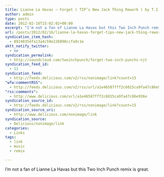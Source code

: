 ```yaml
---
title: Lianne La Havas ~ Forget ( TIP’s New Jack Thing Rework ) by T.I.P
author: admin
type: posts
date: 2012-02-16T15:02:02+00:00
excerpt: "I'm not a fan of Lianne La Havas but this Two Inch Punch remix is great."
url: /posts/2012/02/16/lianne-la-havas-forget-tips-new-jack-thing-rework-by-t-i-p/
syndication_item_hash:
  - 89248354fa13a4c59e226098ccfa9c1e
aktt_notify_twitter:
  - no
syndication_permalink:
  - http://soundcloud.com/twoinchpunch/forget-two-inch-punchs-njt
syndication_feed_id:
  - 11
syndication_feed:
  - http://feeds.delicious.com/v2/rss/nonimage/link?count=15
"wfw:commentRSS":
  - http://feeds.delicious.com/v2/rss/url/a1e46587fff2c6015ca9fa47c86e936e
"rss:comments":
  - http://www.delicious.com/url/a1e46587fff2c6015ca9fa47c86e936e
syndication_source_id:
  - http://feeds.delicious.com/v2/rss/nonimage/link?count=15
syndication_source_uri:
  - http://www.delicious.com/nonimage/link
syndication_source:
  - Delicious/nonimage/link
categories:
  - Links
tags:
  - link
  - music
  - remix

---
```

I&#8217;m not a fan of Lianne La Havas but this Two Inch Punch remix is great.
